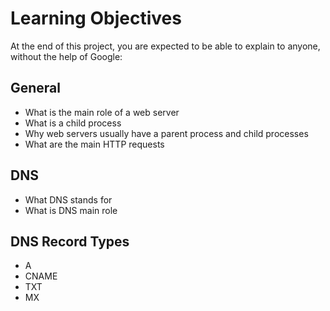 # Learning Objectives
At the end of this project, you are expected to be able to explain to anyone, without the help of Google:

## General
- What is the main role of a web server
- What is a child process
- Why web servers usually have a parent process and child processes
- What are the main HTTP requests
## DNS
- What DNS stands for
- What is DNS main role
## DNS Record Types
- A
- CNAME
- TXT
- MX
